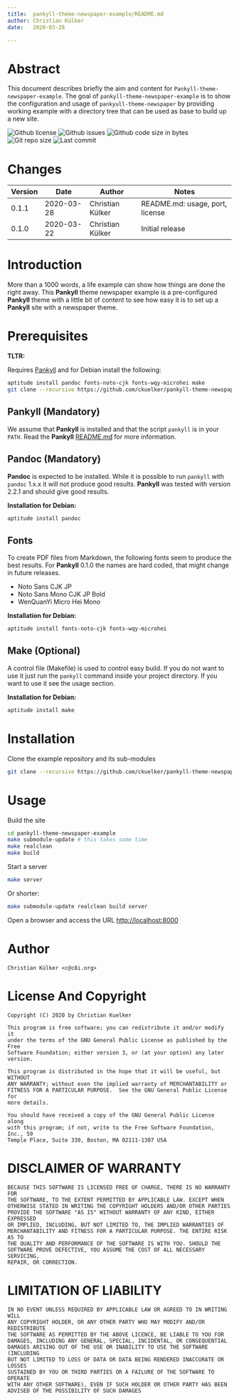 ```yaml
---
title:  pankyll-theme-newspaper-example/README.md
author: Christian Külker
date:   2020-03-28

---
```


# Abstract

This document describes briefly the aim and content for
`Pankyll-theme-newspaper-example`. The goal of
`pankyll-theme-newspaper-example` is to show the configuration and usage of
`pankyull-theme-newspaper` by providing working example with a directory tree
that can be used as base to build up a new site.

![Github license](https://img.shields.io/github/license/ckuelker/pankyll-theme-newspaper-example.svg)
![Github issues](https://img.shields.io/github/issues/ckuelker/pankyll-theme-newspaper-example.svg?style=popout-square)
![Github code size in bytes](https://img.shields.io/github/languages/code-size/ckuelker/pankyll-theme-newspaper-example.svg)
![Git repo size](https://img.shields.io/github/repo-size/ckuelker/pankyll-theme-newspaper-example.svg)
![Last commit](https://img.shields.io/github/last-commit/ckuelker/pankyll-theme-newspaper-example.svg)

# Changes

| Version | Date       | Author           | Notes                             |
| ------- | ---------- | ---------------- | --------------------------------- |
| 0.1.1   | 2020-03-28 | Christian Külker | README.md: usage, port, license   |
| 0.1.0   | 2020-03-22 | Christian Külker | Initial release                   |

# Introduction

More than a 1000 words, a life example can show how things are done the right
away. This **Pankyll** theme newspaper example is a pre-configured **Pankyll**
theme with a little bit of content to see how easy it is to set up a
**Pankyll** site with a newspaper theme.

# Prerequisites

**TLTR:**

Requires [Pankyll](https://github.com/ckuelker/pankyll/) and for Debian install
the following:

```bash
aptitude install pandoc fonts-noto-cjk fonts-wqy-microhei make
git clone --recursive https://github.com/ckuelker/pankyll-theme-newspaper-example.git
```

## Pankyll (Mandatory)

We assume that **Pankyll** is installed and that the script `pankyll` is in
your `PATH`. Read the **Pankyll**
[README.md](https://github.com/ckuelker/pankyll/) for more information.

## Pandoc (Mandatory)

**Pandoc** is expected to be installed. While it is possible to run `pankyll`
with `pandoc` 1.x.x it will not produce good results. **Pankyll** was tested
with version 2.2.1 and should give good results.

**Installation for Debian:**

```bash
aptitude install pandoc
```

## Fonts

To create PDF files from Markdown, the following fonts seem to produce the best
results. For **Pankyll** 0.1.0 the names are hard coded, that might change in
future releases.

* Noto Sans CJK JP
* Noto Sans Mono CJK JP Bold
* WenQuanYi Micro Hei Mono


**Installation for Debian:**

```bash
aptitude install fonts-noto-cjk fonts-wqy-microhei
```

## Make (Optional)

A control file (Makefile) is used to control easy build. If you do not want to
use it just run the `pankyll` command inside your project directory. If you
want to use it see the usage section.

**Installation for Debian:**

```bash
aptitude install make
```

# Installation

Clone the example repository and its sub-modules

```bash
git clone --recursive https://github.com/ckuelker/pankyll-theme-newspaper-example.git
```

# Usage

Build the site

```bash
cd pankyll-theme-newspaper-example
make submodule-update # this takes some time
make realclean
make build
```

Start a server

```bash
make server
```

Or shorter:

```bash
make submodule-update realclean build server
```

Open a browser and access the URL [http://localhost:8000](http://localhost:8000)

# Author

    Christian Külker <c@c8i.org>

# License And Copyright

    Copyright (C) 2020 by Christian Kuelker

    This program is free software; you can redistribute it and/or modify it
    under the terms of the GNU General Public License as published by the Free
    Software Foundation; either version 3, or (at your option) any later
    version.

    This program is distributed in the hope that it will be useful, but WITHOUT
    ANY WARRANTY; without even the implied warranty of MERCHANTABILITY or
    FITNESS FOR A PARTICULAR PURPOSE.  See the GNU General Public License for
    more details.

    You should have received a copy of the GNU General Public License along
    with this program; if not, write to the Free Software Foundation, Inc., 59
    Temple Place, Suite 330, Boston, MA 02111-1307 USA

# DISCLAIMER OF WARRANTY

    BECAUSE THIS SOFTWARE IS LICENSED FREE OF CHARGE, THERE IS NO WARRANTY FOR
    THE SOFTWARE, TO THE EXTENT PERMITTED BY APPLICABLE LAW. EXCEPT WHEN
    OTHERWISE STATED IN WRITING THE COPYRIGHT HOLDERS AND/OR OTHER PARTIES
    PROVIDE THE SOFTWARE "AS IS" WITHOUT WARRANTY OF ANY KIND, EITHER EXPRESSED
    OR IMPLIED, INCLUDING, BUT NOT LIMITED TO, THE IMPLIED WARRANTIES OF
    MERCHANTABILITY AND FITNESS FOR A PARTICULAR PURPOSE. THE ENTIRE RISK AS TO
    THE QUALITY AND PERFORMANCE OF THE SOFTWARE IS WITH YOU. SHOULD THE
    SOFTWARE PROVE DEFECTIVE, YOU ASSUME THE COST OF ALL NECESSARY SERVICING,
    REPAIR, OR CORRECTION.

# LIMITATION OF LIABILITY

    IN NO EVENT UNLESS REQUIRED BY APPLICABLE LAW OR AGREED TO IN WRITING WILL
    ANY COPYRIGHT HOLDER, OR ANY OTHER PARTY WHO MAY MODIFY AND/OR REDISTRIBUTE
    THE SOFTWARE AS PERMITTED BY THE ABOVE LICENCE, BE LIABLE TO YOU FOR
    DAMAGES, INCLUDING ANY GENERAL, SPECIAL, INCIDENTAL, OR CONSEQUENTIAL
    DAMAGES ARISING OUT OF THE USE OR INABILITY TO USE THE SOFTWARE (INCLUDING
    BUT NOT LIMITED TO LOSS OF DATA OR DATA BEING RENDERED INACCURATE OR LOSSES
    SUSTAINED BY YOU OR THIRD PARTIES OR A FAILURE OF THE SOFTWARE TO OPERATE
    WITH ANY OTHER SOFTWARE), EVEN IF SUCH HOLDER OR OTHER PARTY HAS BEEN
    ADVISED OF THE POSSIBILITY OF SUCH DAMAGES


